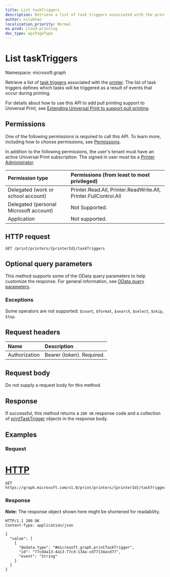 ```yaml
---
title: List taskTriggers
description: Retrieve a list of task triggers associated with the printer.
author: nilakhan
localization_priority: Normal
ms.prod: cloud-printing
doc_type: apiPageType
---
```


# List taskTriggers
Namespace: microsoft.graph

Retrieve a list of [task triggers](../resources/printtasktrigger.md) associated with the [printer](../resources/printer.md). The list of task triggers defines which tasks will be triggered as a result of events that occur during printing.

For details about how to use this API to add pull printing support to Universal Print, see [Extending Universal Print to support pull printing](/graph/universal-print-concept-overview#extending-universal-print-to-support-pull-printing).

## Permissions
One of the following permissions is required to call this API. To learn more, including how to choose permissions, see [Permissions](/graph/permissions-reference).

In addition to the following permissions, the user's tenant must have an active Universal Print subscription. The signed in user must be a [Printer Administrator](/azure/active-directory/users-groups-roles/directory-assign-admin-roles#printer-administrator).

|Permission type | Permissions (from least to most privileged) |
|:---------------|:--------------------------------------------|
|Delegated (work or school account)| Printer.Read.All, Printer.ReadWrite.All, Printer.FullControl.All |
|Delegated (personal Microsoft account)|Not Supported.|
|Application| Not supported. |

## HTTP request

<!-- {
  "blockType": "ignored"
}
-->
``` http
GET /print/printers/{printerId}/taskTriggers
```

## Optional query parameters
This method supports some of the OData query parameters to help customize the response. For general information, see [OData query parameters](/graph/query-parameters).

### Exceptions
Some operators are not supported: `$count`, `$format`, `$search`, `$select`, `$skip`, `$top`.

## Request headers
|Name|Description|
|:---|:---|
|Authorization|Bearer {token}. Required.|

## Request body
Do not supply a request body for this method.

## Response

If successful, this method returns a `200 OK` response code and a collection of [printTaskTrigger](../resources/printtasktrigger.md) objects in the response body.

## Examples

### Request
<!-- {
  "blockType": "request",
  "name": "list_printtasktrigger"
}
-->
# [HTTP](#tab/http)
``` http
GET https://graph.microsoft.com/v1.0/print/printers/{printerId}/taskTriggers
```


### Response
**Note:** The response object shown here might be shortened for readability.
<!-- {
  "blockType": "response",
  "truncated": true,
  "@odata.type": "Collection(microsoft.graph.printTaskTrigger)"
}
-->
``` http
HTTP/1.1 200 OK
Content-Type: application/json

{
  "value": [
    {
      "@odata.type": "#microsoft.graph.printTaskTrigger",
      "id": "77cd4a13-4a13-77cd-134a-cd77134acd77",
      "event": "String"
    }
  ]
}
```

